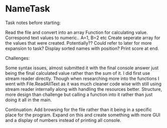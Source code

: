 # NameTask

Task notes before starting:

Read the file and convert into an array
Function for calculating value. Correspond text values to numeric.. A=1, B=2 etc
Create seperate array for the values that were created. Potentially?? Could refer to later for more expansion to task?
Display sorted names with position?
Print score at end.


Challenges:

Some syntax issues, almost submitted it with the final console answer just being the final calculated value rather than the sum of it.
I did first use stream reader directly. Though when researching more into the functions I went with File.ReadAllText as it was much cleaner code wise with still using stream reader internally along with handling the resources better.
Structure, more design than challenge but calling a function into it rather than just doing it all in the main.

Continuation:
Add browsing for the file rather than it being in a specific place for the program.
Expand on this and create something with more GUI and a display of numbers instead of printing all console.
